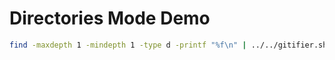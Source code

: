 # Directories Mode Demo

```sh
find -maxdepth 1 -mindepth 1 -type d -printf "%f\n" | ../../gitifier.sh foo
```
